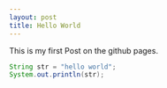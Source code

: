 ```yaml
---
layout: post
title: Hello World
---
```


This is my first Post on the github pages.

```java
String str = "hello world";
System.out.println(str);
```
